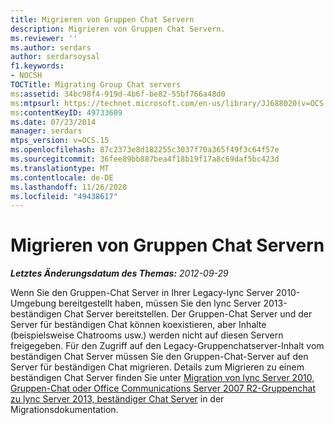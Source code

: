 ```yaml
---
title: Migrieren von Gruppen Chat Servern
description: Migrieren von Gruppen Chat Servern.
ms.reviewer: ''
ms.author: serdars
author: serdarsoysal
f1.keywords:
- NOCSH
TOCTitle: Migrating Group Chat servers
ms:assetid: 34bc98f4-919d-4b6f-be82-55bf766a48d0
ms:mtpsurl: https://technet.microsoft.com/en-us/library/JJ688020(v=OCS.15)
ms:contentKeyID: 49733609
ms.date: 07/23/2014
manager: serdars
mtps_version: v=OCS.15
ms.openlocfilehash: 87c2373e8d182255c3037f70a365f49f3c64f57e
ms.sourcegitcommit: 36fee89bb887bea4f18b19f17a8c69daf5bc423d
ms.translationtype: MT
ms.contentlocale: de-DE
ms.lasthandoff: 11/26/2020
ms.locfileid: "49438617"
---
```

# <a name="migrating-group-chat-servers"></a>Migrieren von Gruppen Chat Servern

<div data-xmlns="http://www.w3.org/1999/xhtml">

<div class="topic" data-xmlns="http://www.w3.org/1999/xhtml" data-msxsl="urn:schemas-microsoft-com:xslt" data-cs="https://msdn.microsoft.com/">

<div data-asp="https://msdn2.microsoft.com/asp">



</div>

<div id="mainSection">

<div id="mainBody">

<span> </span>

_**Letztes Änderungsdatum des Themas:** 2012-09-29_

Wenn Sie den Gruppen-Chat Server in Ihrer Legacy-lync Server 2010-Umgebung bereitgestellt haben, müssen Sie den lync Server 2013-beständigen Chat Server bereitstellen. Der Gruppen-Chat Server und der Server für beständigen Chat können koexistieren, aber Inhalte (beispielsweise Chatrooms usw.) werden nicht auf diesen Servern freigegeben. Für den Zugriff auf den Legacy-Gruppenchatserver-Inhalt vom beständigen Chat Server müssen Sie den Gruppen-Chat-Server auf den Server für beständigen Chat migrieren. Details zum Migrieren zu einem beständigen Chat Server finden Sie unter [Migration von lync Server 2010, Gruppen-Chat oder Office Communications Server 2007 R2-Gruppenchat zu lync Server 2013, beständiger Chat Server](migration-from-lync-server-2010-group-chat-or-office-communications-server-2007-r2-group-chat-to-lync-server-2013-persistent-chat-server.md) in der Migrationsdokumentation.

</div>

<span> </span>

</div>

</div>

</div>

